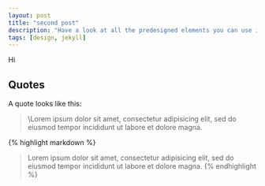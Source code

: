 ```yaml
---
layout: post
title: "second post"
description: "Have a look at all the predesigned elements you can use in Chalk."
tags: [design, jekyll]
---
```


Hi

## Quotes

A quote looks like this:

> \Lorem ipsum dolor sit amet, consectetur adipisicing elit, sed do eiusmod tempor
incididunt ut labore et dolore magna.

{% highlight markdown %}
> Lorem ipsum dolor sit amet, consectetur adipisicing elit, sed do eiusmod tempor
incididunt ut labore et dolore magna.
{% endhighlight %}
